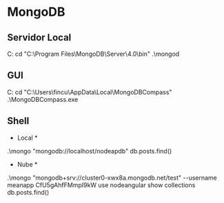 # MongoDB

## Servidor Local

C:
cd "C:\Program Files\MongoDB\Server\4.0\bin\"
.\mongod


## GUI

C:
cd "C:\Users\fincu\AppData\Local\MongoDBCompass\"
.\MongoDBCompass.exe


## Shell

* Local *

.\mongo "mongodb://localhost/nodeapdb"
db.posts.find()

* Nube *

.\mongo "mongodb+srv://cluster0-xwx8a.mongodb.net/test" --username meanapp
CfU5gAhfFMmpI9kW
use nodeangular
show collections
db.posts.find()

